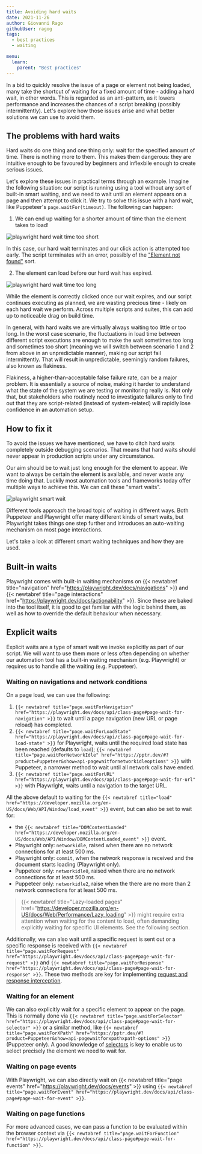 ```yaml
---
title: Avoiding hard waits
date: 2021-11-26
author: Giovanni Rago
githubUser: ragog
tags:
  - best practices
  - waiting

menu:
  learn:
    parent: "Best practices"
---
```


In a bid to quickly resolve the issue of a page or element not being loaded, many take the shortcut of waiting for a fixed amount of time - adding a hard wait, in other words. This is regarded as an anti-pattern, as it lowers performance and increases the chances of a script breaking (possibly intermittently). Let's explore how those issues arise and what better solutions we can use to avoid them.

<!-- more -->

## The problems with hard waits

Hard waits do one thing and one thing only: wait for the specified amount of time. There is nothing more to them. This makes them dangerous: they are intuitive enough to be favoured by beginners and inflexbile enough to create serious issues.

Let's explore these issues in practical terms through an example. Imagine the following situation: our script is running using a tool without any sort of built-in smart waiting, and we need to wait until an element appears on a page and then attempt to click it. We try to solve this issue with a hard wait, like Puppeteer's `page.waitFor(timeout)`. The following can happen:

1. We can end up waiting for a shorter amount of time than the element takes to load!

![playwright hard wait time too short](/learn/images/over_assumption_01@2x.png)

In this case, our hard wait terminates and our click action is attempted too early. The script terminates with an error, possibly of the ["Element not found"](/learn/headless/error-element-not-found) sort.

2. The element can load before our hard wait has expired.

![playwright hard wait time too long](/learn/images/under_assumption_01@2x.png)

While the element is correctly clicked once our wait expires, and our script continues executing as planned, we are wasting precious time - likely on each hard wait we perform. Across multiple scripts and suites, this can add up to noticeable drag on build time.

In general, with hard waits we are virtually always waiting too little or too long. In the worst case scenario, the fluctuations in load time between different script executions are enough to make the wait sometimes too long and sometimes too short (meaning we will switch between scenario 1 and 2 from above in an unpredictable manner), making our script fail intermittently. That will result in unpredictable, seemingly random failures, also known as flakiness.

Flakiness, a higher-than-acceptable false failure rate, can be a major problem. It is essentially a source of noise, making it harder to understand what the state of the system we are testing or monitoring really is. Not only that, but stakeholders who routinely need to investigate failures only to find out that they are script-related (instead of system-related) will rapidly lose confidence in an automation setup. 

## How to fix it

To avoid the issues we have mentioned, we have to ditch hard waits completely outside debugging scenarios. That means that hard waits should never appear in production scripts under any circumstance.

Our aim should be to wait just long enough for the element to appear. We want to always be certain the element is available, and never waste any time doing that. Luckily most automation tools and frameworks today offer multiple ways to achieve this. We can call these "smart waits".

![playwright smart wait](/learn/images/smart_wait_01@2x.png)

Different tools approach the broad topic of waiting in different ways. Both Puppeteer and Playwright offer many different kinds of smart waits, but Playwright takes things one step further and introduces an auto-waiting mechanism on most page interactions. 

Let's take a look at different smart waiting techniques and how they are used.

## Built-in waits

Playwright comes with built-in waiting mechanisms on {{< newtabref title="navigation" href="https://playwright.dev/docs/navigations" >}} and {{< newtabref title="page interactions" href="https://playwright.dev/docs/actionability" >}}. Since these are baked into the tool itself, it is good to get familiar with the logic behind them, as well as how to override the default behaviour when necessary.

## Explicit waits

Explicit waits are a type of smart wait we invoke explicitly as part of our script. We will want to use them more or less often depending on whether our automation tool has a built-in waiting mechanism (e.g. Playwright) or requires us to handle all the waiting (e.g. Puppeteer).

### Waiting on navigations and network conditions

On a page load, we can use the following:

1. `{{< newtabref title="page.waitForNavigation" href="https://playwright.dev/docs/api/class-page#page-wait-for-navigation" >}}` to wait until a page navigation (new URL or page reload) has completed.
2. `{{< newtabref title="page.waitForLoadState" href="https://playwright.dev/docs/api/class-page#page-wait-for-load-state" >}}` for Playwright, waits until the required load state has been reached (defaults to `load`); `{{< newtabref title="page.waitForNetworkIdle" href="https://pptr.dev/#?product=Puppeteer&show=api-pagewaitfornetworkidleoptions" >}}` with Puppeteer, a narrower method to wait until all network calls have ended.
3. `{{< newtabref title="page.waitForURL" href="https://playwright.dev/docs/api/class-page#page-wait-for-url" >}}` with Playwright, waits until a navigation to the target URL.
	
All the above default to waiting for the `{{< newtabref title="load" href="https://developer.mozilla.org/en-US/docs/Web/API/Window/load_event" >}}` event, but can also be set to wait for:
* the `{{< newtabref title="DOMContentLoaded" href="https://developer.mozilla.org/en-US/docs/Web/API/Window/DOMContentLoaded_event" >}}` event.
* Playwright only: `networkidle`, raised when there are no network connections for at least 500 ms.
* Playwright only: `commit`, when the network response is received and the document starts loading (Playwright only).
* Puppeteer only: `networkidle0`, raised when there are no network connections for at least 500 ms.
* Puppeteer only: `networkidle2`, raise when the there are no more than 2 network connections for at least 500 ms.

> {{< newtabref title="Lazy-loaded pages" href="https://developer.mozilla.org/en-US/docs/Web/Performance/Lazy_loading" >}} might require extra attention when waiting for the content to load, often demanding explicitly waiting for specific UI elements. See the following section.

Additionally, we can also wait until a specific request is sent out or a specific response is received with `{{< newtabref title="page.waitForRequest" href="https://playwright.dev/docs/api/class-page#page-wait-for-request" >}}` and `{{< newtabref title="page.waitForResponse" href="https://playwright.dev/docs/api/class-page#page-wait-for-response" >}}`. These two methods are key for implementing [request and response interception](/learn/headless/request-interception).

### Waiting for an element

We can also explicitly wait for a specific element to appear on the page. This is normally done via `{{< newtabref title="page.waitForSelector" href="https://playwright.dev/docs/api/class-page#page-wait-for-selector" >}}` or a similar method, like `{{< newtabref title="page.waitForXPath" href="https://pptr.dev/#?product=Puppeteer&show=api-pagewaitforxpathxpath-options" >}}` (Puppeteer only). A good knowledge of [selectors](/learn/headless/basics-selectors) is key to enable us to select precisely the element we need to wait for.
	
### Waiting on page events

With Playwright, we can also directly wait on {{< newtabref title="page events" href="https://playwright.dev/docs/events" >}} using `{{< newtabref title="page.waitForEvent" href="https://playwright.dev/docs/api/class-page#page-wait-for-event" >}}`. 

### Waiting on page functions

For more advanced cases, we can pass a function to be evaluated within the browser context via `{{< newtabref title="page.waitForFunction" href="https://playwright.dev/docs/api/class-page#page-wait-for-function" >}}`. 